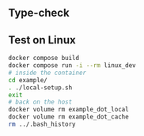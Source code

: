 
## Type-check

## Test on Linux

```bash
docker compose build
docker compose run -i --rm linux_dev
# inside the container
cd example/
. ./local-setup.sh
exit
# back on the host
docker volume rm example_dot_local
docker volume rm example_dot_cache
rm ../.bash_history
```